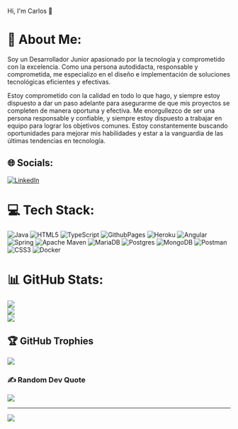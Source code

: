 Hi, I'm Carlos 👋<br>
# 💫 About Me:

 Soy un Desarrollador Junior apasionado por la tecnología y comprometido con la excelencia. Como una persona autodidacta, responsable y comprometida, me especializo en el diseño e implementación de soluciones tecnológicas
eficientes y efectivas.

Estoy comprometido con la calidad en todo lo que hago, y siempre estoy dispuesto a dar un paso adelante para asegurarme de que mis proyectos se completen de manera oportuna y efectiva. Me enorgullezco de ser una persona responsable y confiable, y siempre estoy dispuesto a trabajar en equipo para lograr los objetivos comunes. Estoy constantemente buscando oportunidades para mejorar mis habilidades y estar a la vanguardia de las últimas tendencias en tecnología.


## 🌐 Socials:
[![LinkedIn](https://img.shields.io/badge/LinkedIn-%230077B5.svg?logo=linkedin&logoColor=white)](https://www.linkedin.com/in/carlosmonta%C3%B1ez22/) 

# 💻 Tech Stack:
![Java](https://img.shields.io/badge/java-%23ED8B00.svg?style=plastic&logo=openjdk&logoColor=white) ![HTML5](https://img.shields.io/badge/html5-%23E34F26.svg?style=plastic&logo=html5&logoColor=white) ![TypeScript](https://img.shields.io/badge/typescript-%23007ACC.svg?style=plastic&logo=typescript&logoColor=white) ![GithubPages](https://img.shields.io/badge/github%20pages-121013?style=plastic&logo=github&logoColor=white) ![Heroku](https://img.shields.io/badge/heroku-%23430098.svg?style=plastic&logo=heroku&logoColor=white) ![Angular](https://img.shields.io/badge/angular-%23DD0031.svg?style=plastic&logo=angular&logoColor=white) ![Spring](https://img.shields.io/badge/spring-%236DB33F.svg?style=plastic&logo=spring&logoColor=white) ![Apache Maven](https://img.shields.io/badge/Apache%20Maven-C71A36?style=plastic&logo=Apache%20Maven&logoColor=white) ![MariaDB](https://img.shields.io/badge/MariaDB-003545?style=plastic&logo=mariadb&logoColor=white) ![Postgres](https://img.shields.io/badge/postgres-%23316192.svg?style=plastic&logo=postgresql&logoColor=white) ![MongoDB](https://img.shields.io/badge/MongoDB-%234ea94b.svg?style=plastic&logo=mongodb&logoColor=white) ![Postman](https://img.shields.io/badge/Postman-FF6C37?style=plastic&logo=postman&logoColor=white) ![CSS3](https://img.shields.io/badge/css3-%231572B6.svg?style=plastic&logo=css3&logoColor=white) ![Docker](https://img.shields.io/badge/docker-%230db7ed.svg?style=plastic&logo=docker&logoColor=white)
# 📊 GitHub Stats:
![](https://github-readme-stats.vercel.app/api?username=montanez8&theme=dark&hide_border=false&include_all_commits=true&count_private=true)<br/>
![](https://github-readme-streak-stats.herokuapp.com/?user=montanez8&theme=dark&hide_border=false)<br/>
![](https://github-readme-stats.vercel.app/api/top-langs/?username=montanez8&theme=dark&hide_border=false&include_all_commits=true&count_private=true&layout=compact)

## 🏆 GitHub Trophies
![](https://github-profile-trophy.vercel.app/?username=montanez8&theme=radical&no-frame=false&no-bg=true&margin-w=4)

### ✍️ Random Dev Quote
![](https://quotes-github-readme.vercel.app/api?type=horizontal&theme=radical)

---
[![](https://visitcount.itsvg.in/api?id=montanez8&icon=0&color=0)](https://visitcount.itsvg.in)

<!-- Proudly created with GPRM ( https://gprm.itsvg.in ) -->
